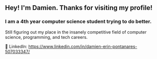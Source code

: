 ## Hey! I'm Damien. Thanks for visiting my profile!
### I am a 4th year computer science student trying to do better.
Still figuring out my place in the insanely competitive field of computer science, programming, and tech careers.

💼 LinkedIn: https://www.linkedin.com/in/damien-erin-pontanares-507033347/
